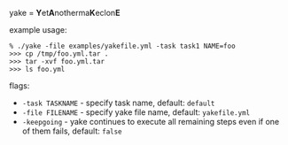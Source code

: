 yake = **Y**et**A**notherma**K**eclon**E**


example usage:
```
% ./yake -file examples/yakefile.yml -task task1 NAME=foo
>>> cp /tmp/foo.yml.tar .
>>> tar -xvf foo.yml.tar
>>> ls foo.yml
```
flags:

* `-task TASKNAME` - specify task name, default: `default`
* `-file FILENAME` - specify yake file name, default: `yakefile.yml`
* `-keepgoing` - yake continues to execute all remaining steps even if one of them fails, default: `false`

